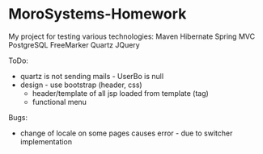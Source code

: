 # MoroSystems-Homework
My project for testing various technologies:
	Maven
	Hibernate
	Spring MVC
	PostgreSQL
	FreeMarker
	Quartz
	JQuery

ToDo:
- quartz is not sending mails - UserBo is null
- design - use bootstrap (header, css)
	- header/template of all jsp loaded from template (tag)
	- functional menu
	
Bugs:
- change of locale on some pages causes error - due to switcher implementation
